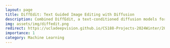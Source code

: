 ```yaml
---
layout: page
title: DiffEdit: Text Guided Image Editing with Diffusion
description: Combined DiffEdit, a text-conditioned diffusion models for semantic image editing, with BLIP and other text-to-image models to create a end-to-end generation and editing pipeline.
img: assets/img/diffedit.png
redirect: https://ucladeepvision.github.io/CS188-Projects-2024Winter/2024/03/07/team28-Image-editting.html
importance: 1
category: Machine Learning
---
```

